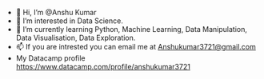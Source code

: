 - 👋 Hi, I’m @Anshu Kumar
- 👀 I’m interested in Data Science.
- 🌱 I’m currently learning Python, Machine Learning, Data Manipulation, Data Visualisation, Data Exploration.
- 📫 If you are intrested you can email me at Anshukumar3721@gmail.com
- My Datacamp profile https://www.datacamp.com/profile/anshukumar3721

<!---
Anynomous25/Anynomous25 is a ✨ special ✨ repository because its `README.md` (this file) appears on your GitHub profile.
You can click the Preview link to take a look at your changes.
--->
